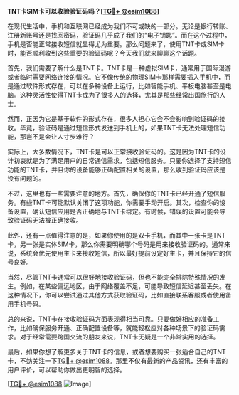 **TNT卡SIM卡可以收验验证码吗？[[TG💪+ @esim1088](https://t.me/s/esim1088)]**

在现代生活中，手机和互联网已经成为我们不可或缺的一部分。无论是银行转账、注册新账号还是找回密码，验证码几乎成了我们的“电子钥匙”。而在这个过程中，手机是否能正常接收短信就显得尤为重要。那么问题来了，使用TNT卡或SIM卡时，能否顺利收到这些重要的验证码呢？今天我们就来聊聊这个话题。

首先，我们需要了解什么是TNT卡。TNT卡是一种虚拟SIM卡，通常用于国际漫游或者临时需要网络连接的情况。它不像传统的物理SIM卡那样需要插入手机中，而是通过软件形式存在，可以在多种设备上运行，比如智能手机、平板电脑甚至是电脑。这种灵活性使得TNT卡成为了很多人的选择，尤其是那些经常出国旅行的人士。

然而，正因为它是基于软件的形式存在，很多人担心它会不会影响到验证码的接收。毕竟，验证码是通过短信形式发送到手机上的，如果TNT卡无法处理短信功能，那岂不是会让人寸步难行？

实际上，大多数情况下，TNT卡是可以正常接收验证码的。这是因为TNT卡的设计初衷就是为了满足用户的日常通信需求，包括短信服务。只要你选择了支持短信功能的TNT卡，并且你的设备能够正确配置相关的设置，那么收到验证码应该是没有问题的。

不过，这里也有一些需要注意的地方。首先，确保你的TNT卡已经开通了短信服务。有些TNT卡可能默认关闭了这项功能，你需要手动开启。其次，检查你的设备设置，确认短信应用是否正确地与TNT卡绑定。有时候，错误的设置可能会导致验证码无法被正确接收。

此外，还有一点值得注意的是，如果你使用的是双卡手机，而其中一张卡是TNT卡，另一张是实体SIM卡，那么你需要明确哪个号码是用来接收验证码的。通常来说，系统会优先使用主卡来接收短信，所以最好提前设定好主卡，并且保持它的信号良好。

当然，尽管TNT卡通常可以很好地接收验证码，但也不能完全排除特殊情况的发生。例如，在某些偏远地区，由于网络覆盖不足，可能导致短信延迟甚至丢失。在这种情况下，你可以尝试通过其他方式获取验证码，比如直接联系客服或者使用备用手机号码。

总的来说，TNT卡在接收验证码方面表现得相当可靠。只要做好相应的准备工作，比如确保服务开通、正确配置设备等，就能轻松应对各种场景下的验证码需求。对于经常需要跨国交流的朋友来说，TNT卡无疑是一个非常实用的选择。

最后，如果你想了解更多关于TNT卡的信息，或者想要购买一张适合自己的TNT卡，不妨关注一下[TG💪+ @esim1088](https://t.me/s/esim1088)。那里不仅有最新的产品资讯，还有丰富的用户评价，可以帮助你做出更明智的选择。

[[TG💪+ @esim1088](https://t.me/s/esim1088) ![Image](https://i.postimg.cc/4NQfJmqS/Snipaste-2025-05-13-00-14-12.png)]